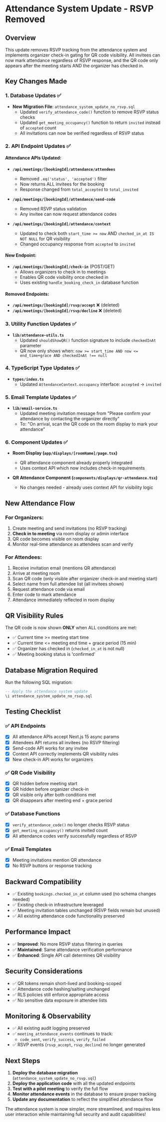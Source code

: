 # Attendance System Update - RSVP Removed

## Overview
This update removes RSVP tracking from the attendance system and implements organizer check-in gating for QR code visibility. All invitees can now mark attendance regardless of RSVP response, and the QR code only appears after the meeting starts AND the organizer has checked in.

## Key Changes Made

### 1. Database Updates ✅
- **New Migration File**: `attendance_system_update_no_rsvp.sql`
  - Updated `verify_attendance_code()` function to remove RSVP status checks
  - Updated `get_meeting_occupancy()` function to return `invited` instead of `accepted` count
  - All invitations can now be verified regardless of RSVP status

### 2. API Endpoint Updates ✅

#### Attendance APIs Updated:
- **`/api/meetings/[bookingId]/attendance/attendees`**
  - Removed `.eq('status', 'accepted')` filter
  - Now returns ALL invitees for the booking
  - Response changed from `total_accepted` to `total_invited`

- **`/api/meetings/[bookingId]/attendance/send-code`**
  - Removed RSVP status validation
  - Any invitee can now request attendance codes

- **`/api/meetings/[bookingId]/attendance/context`**
  - Updated to check both `start_time >= now` AND `checked_in_at IS NOT NULL` for QR visibility
  - Changed occupancy response from `accepted` to `invited`

#### New Endpoint:
- **`/api/meetings/[bookingId]/check-in`** (POST/GET)
  - Allows organizers to check in to meetings
  - Enables QR code visibility once checked in
  - Uses existing `handle_booking_check_in` database function

#### Removed Endpoints:
- **`/api/meetings/[bookingId]/rsvp/accept`** ❌ (deleted)
- **`/api/meetings/[bookingId]/rsvp/decline`** ❌ (deleted)

### 3. Utility Function Updates ✅
- **`lib/attendance-utils.ts`**
  - Updated `shouldShowQR()` function signature to include `checkedInAt` parameter
  - QR now only shows when: `now >= start_time AND now <= end_time+grace AND checkedInAt !== null`

### 4. TypeScript Type Updates ✅
- **`types/index.ts`**
  - Updated `AttendanceContext.occupancy` interface: `accepted` → `invited`

### 5. Email Template Updates ✅
- **`lib/email-service.ts`**
  - Updated meeting invitation message from "Please confirm your attendance by contacting the organizer directly" 
  - To: "On arrival, scan the QR code on the room display to mark your attendance"

### 6. Component Updates ✅
- **Room Display (`app/displays/[roomName]/page.tsx`)**
  - QR attendance component already properly integrated
  - Uses context API which now includes check-in requirements

- **QR Attendance Component (`components/displays/qr-attendance.tsx`)**
  - No changes needed - already uses context API for visibility logic

## New Attendance Flow

### For Organizers:
1. Create meeting and send invitations (no RSVP tracking)
2. **Check in to meeting** via room display or admin interface
3. QR code becomes visible on room display
4. Monitor real-time attendance as attendees scan and verify

### For Attendees:
1. Receive invitation email (mentions QR attendance)
2. Arrive at meeting room
3. Scan QR code (only visible after organizer check-in and meeting start)
4. Select name from full attendee list (all invitees shown)
5. Request attendance code via email
6. Enter code to mark attendance
7. Attendance immediately reflected in room display

## QR Visibility Rules

The QR code is now shown **ONLY** when ALL conditions are met:
- ✅ Current time >= meeting start time
- ✅ Current time <= meeting end time + grace period (15 min)
- ✅ Organizer has checked in (`checked_in_at` is not null)
- ✅ Meeting booking status is 'confirmed'

## Database Migration Required

Run the following SQL migration:
```sql
-- Apply the attendance system update
\i attendance_system_update_no_rsvp.sql
```

## Testing Checklist

### ✅ API Endpoints
- [x] All attendance APIs accept Next.js 15 async params
- [x] Attendees API returns all invitees (no RSVP filtering)
- [x] Send-code API works for any invitee
- [x] Context API correctly implements QR visibility rules
- [x] New check-in API works for organizers

### ✅ QR Code Visibility
- [x] QR hidden before meeting start
- [x] QR hidden before organizer check-in
- [x] QR visible only after both conditions met
- [x] QR disappears after meeting end + grace period

### ✅ Database Functions
- [x] `verify_attendance_code()` no longer checks RSVP status
- [x] `get_meeting_occupancy()` returns invited count
- [x] All attendance codes verify successfully regardless of RSVP

### ✅ Email Templates
- [x] Meeting invitations mention QR attendance
- [x] No RSVP buttons or response tracking

## Backward Compatibility

- ✅ Existing `bookings.checked_in_at` column used (no schema changes needed)
- ✅ Existing check-in infrastructure leveraged
- ✅ Meeting invitation tables unchanged (RSVP fields remain but unused)
- ✅ All existing attendance code functionality preserved

## Performance Impact

- ✅ **Improved**: No more RSVP status filtering in queries
- ✅ **Maintained**: Same attendance verification performance
- ✅ **Enhanced**: Single API call determines QR visibility

## Security Considerations

- ✅ QR tokens remain short-lived and booking-scoped
- ✅ Attendance code hashing/salting unchanged
- ✅ RLS policies still enforce appropriate access
- ✅ No sensitive data exposure in attendee lists

## Monitoring & Observability

- ✅ All existing audit logging preserved
- ✅ `meeting_attendance_events` continues to track:
  - `code_sent`, `verify_success`, `verify_failed`
- ✅ RSVP events (`rsvp_accept`, `rsvp_decline`) no longer generated

## Next Steps

1. **Deploy the database migration** (`attendance_system_update_no_rsvp.sql`)
2. **Deploy the application code** with all the updated endpoints
3. **Test with a pilot meeting** to verify the full flow
4. **Monitor attendance events** in the database to ensure proper tracking
5. **Update any documentation** to reflect the simplified attendance flow

The attendance system is now simpler, more streamlined, and requires less user interaction while maintaining full security and audit capabilities!



